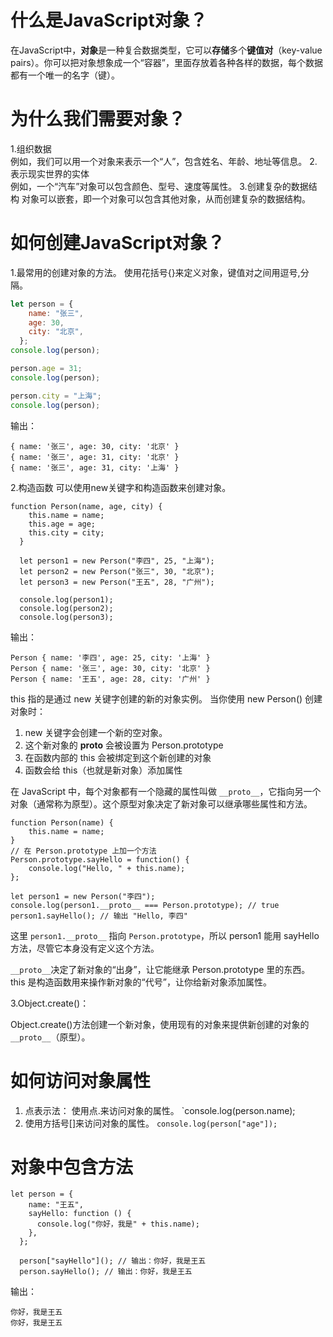 # 什么是JavaScript对象？

在JavaScript中，**对象**是一种复合数据类型，它可以**存储**多个**键值对**（key-value pairs）。你可以把对象想象成一个“容器”，里面存放着各种各样的数据，每个数据都有一个唯一的名字（键）。

# 为什么我们需要对象？
1.组织数据<br>
例如，我们可以用一个对象来表示一个“人”，包含姓名、年龄、地址等信息。
2.表示现实世界的实体<br>
例如，一个“汽车”对象可以包含颜色、型号、速度等属性。
3.创建复杂的数据结构
对象可以嵌套，即一个对象可以包含其他对象，从而创建复杂的数据结构。

# 如何创建JavaScript对象？
1.最常用的创建对象的方法。
使用花括号{}来定义对象，键值对之间用逗号,分隔。
```js
let person = {
    name: "张三",
    age: 30,
    city: "北京",
  };
console.log(person);

person.age = 31;
console.log(person);

person.city = "上海";
console.log(person);
```
输出：
```
{ name: '张三', age: 30, city: '北京' }
{ name: '张三', age: 31, city: '北京' }
{ name: '张三', age: 31, city: '上海' }
```
2.构造函数
可以使用new关键字和构造函数来创建对象。
```
function Person(name, age, city) {
    this.name = name;
    this.age = age;
    this.city = city;
  }
  
  let person1 = new Person("李四", 25, "上海");
  let person2 = new Person("张三", 30, "北京");
  let person3 = new Person("王五", 28, "广州");

  console.log(person1);
  console.log(person2);
  console.log(person3);
```
输出：
```
Person { name: '李四', age: 25, city: '上海' }
Person { name: '张三', age: 30, city: '北京' }
Person { name: '王五', age: 28, city: '广州' }
```
this 指的是通过 new 关键字创建的新的对象实例。
当你使用 new Person() 创建对象时：
1. new 关键字会创建一个新的空对象。
2. 这个新对象的 __proto__ 会被设置为 Person.prototype
3. 在函数内部的 this 会被绑定到这个新创建的对象
4. 函数会给 this（也就是新对象）添加属性

在 JavaScript 中，每个对象都有一个隐藏的属性叫做 `__proto__`，它指向另一个对象（通常称为原型）。这个原型对象决定了新对象可以继承哪些属性和方法。
```
function Person(name) {
    this.name = name;
}
// 在 Person.prototype 上加一个方法
Person.prototype.sayHello = function() {
    console.log("Hello, " + this.name);
};

let person1 = new Person("李四");
console.log(person1.__proto__ === Person.prototype); // true
person1.sayHello(); // 输出 "Hello, 李四"
```
这里 `person1.__proto__` 指向 `Person.prototype`，所以 person1 能用 sayHello 方法，尽管它本身没有定义这个方法。

`__proto__`决定了新对象的“出身”，让它能继承 Person.prototype 里的东西。
this 是构造函数用来操作新对象的“代号”，让你给新对象添加属性。

3.Object.create()：

Object.create()方法创建一个新对象，使用现有的对象来提供新创建的对象的`__proto__`（原型）。

# 如何访问对象属性
1. 点表示法：
使用点.来访问对象的属性。
`console.log(person.name);
2. 使用方括号[]来访问对象的属性。
`console.log(person["age"]);`

# 对象中包含方法
```
let person = {
    name: "王五",
    sayHello: function () {
      console.log("你好，我是" + this.name);
    },
  };
  
  person["sayHello"](); // 输出：你好，我是王五
  person.sayHello(); // 输出：你好，我是王五
```
输出：
```
你好，我是王五
你好，我是王五
```